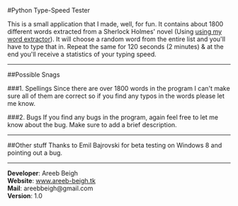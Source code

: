 #Python Type-Speed Tester

This is a small application that I made, well, for fun. It contains about 1800 different words extracted from a Sherlock Holmes' novel
(Using <a href="https://gist.github.com/areeb-beigh/6407415e71c13d1027c2" target="_blank">using my word extractor</a>). It will choose a random word from the entire list and you'll have to type that in. Repeat the same for 120 seconds (2 minutes) & at the end you'll receive a statistics of your typing speed.
<hr>
##Possible Snags

###1. Spellings
Since there are over 1800 words in the program I can't make sure all of them are correct so if you find any typos in the words please let me know.

###2. Bugs
If you find any bugs in the program, again feel free to let me know about the bug. Make sure to add a brief description.
<hr>

##Other stuff
Thanks to Emil Bajrovski for beta testing on Windows 8 and pointing out a bug.
<hr>
<b>Developer</b>: Areeb Beigh<br>
<b>Website</b>: <a href="http://www.areeb-beigh.tk/" id="except" target="_blank">www.areeb-beigh.tk</a><br>
<b>Mail</b>: areebbeigh@gmail.com<br>
<b>Version</b>: 1.0<br>
